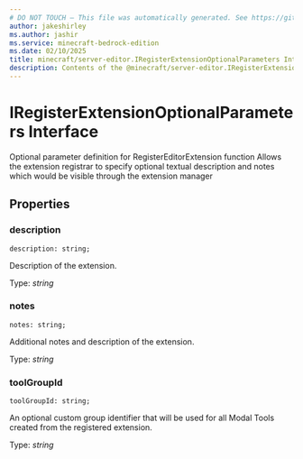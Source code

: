 ```yaml
---
# DO NOT TOUCH — This file was automatically generated. See https://github.com/mojang/minecraftapidocsgenerator to modify descriptions, examples, etc.
author: jakeshirley
ms.author: jashir
ms.service: minecraft-bedrock-edition
ms.date: 02/10/2025
title: minecraft/server-editor.IRegisterExtensionOptionalParameters Interface
description: Contents of the @minecraft/server-editor.IRegisterExtensionOptionalParameters class.
---
```

# IRegisterExtensionOptionalParameters Interface

Optional parameter definition for RegisterEditorExtension function Allows the extension registrar to specify optional textual description and notes which would be visible through the extension manager

## Properties

### **description**
`description: string;`

Description of the extension.

Type: *string*

### **notes**
`notes: string;`

Additional notes and description of the extension.

Type: *string*

### **toolGroupId**
`toolGroupId: string;`

An optional custom group identifier that will be used for all Modal Tools created from the registered extension.

Type: *string*
